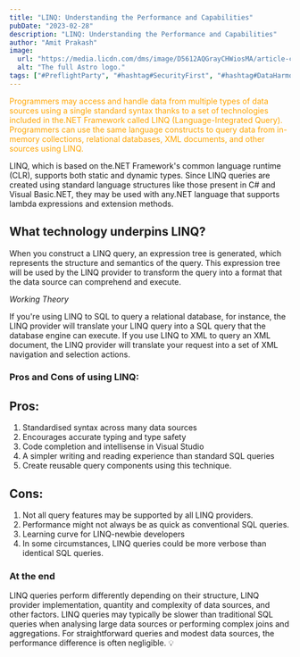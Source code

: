 ```yaml
---
title: "LINQ: Understanding the Performance and Capabilities"
pubDate: "2023-02-28"
description: "LINQ: Understanding the Performance and Capabilities"
author: "Amit Prakash"
image:
  url: "https://media.licdn.com/dms/image/D5612AQGrayCHWiosMA/article-cover_image-shrink_720_1280/0/1698432612831?e=1713398400&v=beta&t=CtGMhhrqzvKZf3r0VPykz0wmhby_FagOE5YIjieDEEQ"
  alt: "The full Astro logo."
tags: ["#PreflightParty", "#hashtag#SecurityFirst", "#hashtag#DataHarmony", "#hashtag#NoMoreWebWalls"]
---
```


<span style="color:orange">Programmers may access and handle data from multiple types of data sources using a single standard syntax thanks to a set of technologies included in the.NET Framework called LINQ (Language-Integrated Query). Programmers can use the same language constructs to query data from in-memory collections, relational databases, XML documents, and other sources using LINQ.</span>

LINQ, which is based on the.NET Framework's common language runtime (CLR), supports both static and dynamic types. Since LINQ queries are created using standard language structures like those present in C# and Visual Basic.NET, they may be used with any.NET language that supports lambda expressions and extension methods.

## What technology underpins LINQ?

When you construct a LINQ query, an expression tree is generated, which represents the structure and semantics of the query. This expression tree will be used by the LINQ provider to transform the query into a format that the data source can comprehend and execute.

*Working Theory*

If you're using LINQ to SQL to query a relational database, for instance, the LINQ provider will translate your LINQ query into a SQL query that the database engine can execute. If you use LINQ to XML to query an XML document, the LINQ provider will translate your request into a set of XML navigation and selection actions.

### Pros and Cons of using LINQ:

## Pros:
1. Standardised syntax across many data sources
2. Encourages accurate typing and type safety
3. Code completion and intellisense in Visual Studio
4. A simpler writing and reading experience than standard SQL queries
5. Create reusable query components using this technique.

## Cons:
1. Not all query features may be supported by all LINQ providers.
2. Performance might not always be as quick as conventional SQL queries.
3. Learning curve for LINQ-newbie developers
4. In some circumstances, LINQ queries could be more verbose than identical SQL queries.

### At the end
LINQ queries perform differently depending on their structure, LINQ provider implementation, quantity and complexity of data sources, and other factors. LINQ queries may typically be slower than traditional SQL queries when analysing large data sources or performing complex joins and aggregations. For straightforward queries and modest data sources, the performance difference is often negligible. 💡